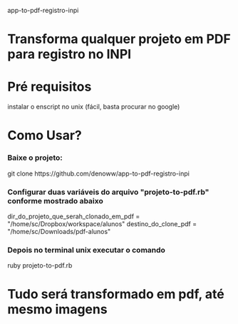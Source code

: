 app-to-pdf-registro-inpi

<h1>Transforma qualquer projeto em PDF para registro no INPI</h1>

<h1>Pré requisitos</h1>
instalar o enscript no unix (fácil, basta procurar no google)

<h1>Como Usar?</h1>

<h3>Baixe o projeto:</h3>
git clone https://github.com/denoww/app-to-pdf-registro-inpi


<h3>Configurar duas variáveis do arquivo "projeto-to-pdf.rb" conforme mostrado abaixo</h3>
dir_do_projeto_que_serah_clonado_em_pdf = "/home/sc/Dropbox/workspace/alunos"
destino_do_clone_pdf = "/home/sc/Downloads/pdf-alunos"

<h3>Depois no terminal unix executar o comando</h3>
ruby projeto-to-pdf.rb

<h1>
	Tudo será transformado em pdf, até mesmo imagens
</h1>

